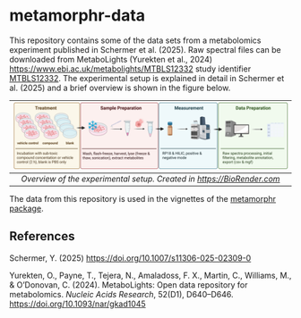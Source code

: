 # metamorphr-data

This repository contains some of the data sets from a metabolomics experiment published in Schermer et al. (2025). 
Raw spectral files can be downloaded from MetaboLights (Yurekten et al., 2024) <https://www.ebi.ac.uk/metabolights/MTBLS12332> study identifier [MTBLS12332](https://www.ebi.ac.uk/metabolights/editor/MTBLS12332/descriptors). 
The experimental setup is explained in detail in Schermer et al. (2025) and a brief overview is shown in the figure below.

| ![](figures/wf-overview.png) |
|:--:| 
| *Overview of the experimental setup. Created in <https://BioRender.com>* |

The data from this repository is used in the vignettes of the [metamorphr package](https://github.com/yasche/metamorphr).

## References

Schermer, Y. (2025) <https://doi.org/10.1007/s11306-025-02309-0>

Yurekten, O., Payne, T., Tejera, N., Amaladoss, F. X., Martin, C., Williams, M., & O’Donovan, C. (2024). MetaboLights: Open data repository for metabolomics. *Nucleic Acids Research*, 52(D1), D640–D646. <https://doi.org/10.1093/nar/gkad1045>